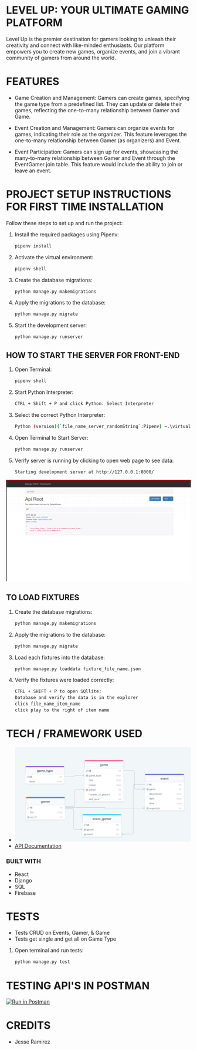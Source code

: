 # LEVEL UP: YOUR ULTIMATE GAMING PLATFORM
Level Up is the premier destination for gamers looking to unleash their creativity and connect with like-minded enthusiasts. Our platform empowers you to create new games, organize events, and join a vibrant community of gamers from around the world.

# FEATURES
- Game Creation and Management: Gamers can create games, specifying the game type from a predefined list. They can update or delete their games, reflecting the one-to-many relationship between Gamer and Game.

- Event Creation and Management: Gamers can organize events for games, indicating their role as the organizer. This feature leverages the one-to-many relationship between Gamer (as organizers) and Event.

- Event Participation: Gamers can sign up for events, showcasing the many-to-many relationship between Gamer and Event through the EventGamer join table. This feature would include the ability to join or leave an event.


# PROJECT SETUP INSTRUCTIONS FOR FIRST TIME INSTALLATION
Follow these steps to set up and run the project:

1. Install the required packages using Pipenv:
    ```sh
    pipenv install
    ```

2. Activate the virtual environment:
    ```sh
    pipenv shell
    ```

3. Create the database migrations:
    ```sh
    python manage.py makemigrations
    ```

4. Apply the migrations to the database:
    ```sh
    python manage.py migrate
    ```

5. Start the development server:
    ```sh
    python manage.py runserver
    ```


## HOW TO START THE SERVER FOR FRONT-END
1. Open Terminal:
    ```sh
    pipenv shell
    ```

2. Start Python Interpreter:
    ```sh
    CTRL + Shift + P and click Python: Select Interpreter
    ```    

3. Select the correct Python Interpreter:
    ```sh
    Python (version)(`file_name_server_randomString`:Pipenv) ~.\virtualenvs\sec...
    ```

4. Open Terminal to Start Server:
    ```sh
    python manage.py runserver
    ```       

5. Verify server is running by clicking to open web page to see data:
    ```sh
    Starting development server at http://127.0.0.1:8000/
    ```
  ![Screenshot](assets/api_root.png "Screenshot 2024-07-15 192448") 


## TO LOAD FIXTURES 
1. Create the database migrations:
    ```sh
    python manage.py makemigrations
    ```

2. Apply the migrations to the database:
    ```sh
    python manage.py migrate
    ```

3. Load each fixtures into the database:
    ```sh
    python manage.py loaddata fixture_file_name.json
    ```

4. Verify the fixtures were loaded correctly:
    ``` sh
    CTRL + SHIFT + P to open SQllite: 
    Database and verify the data is in the explorer 
    click file_name_item_name
    click play to the right of item name
    ```


# TECH / FRAMEWORK USED
- ![ERD](assets/erd.png "Screenshot 2024-07-17") 
- [API Documentation](https://documenter.getpostman.com/view/29856352/2sA3kSo3i8)

### BUILT WITH  
- React
- Django
- SQL
- Firebase

# TESTS
- Tests CRUD on Events, Gamer, & Game
- Tests get single and get all on Game Type 

1. Open terminal and run tests:
    ```sh
    python manage.py test
    ```

# TESTING API'S IN POSTMAN
[![Run in Postman](https://run.pstmn.io/button.svg)](https://app.getpostman.com/run-collection/29856352-fe239767-c915-4ee4-816a-98391d697b67?action=collection%2Ffork&source=rip_markdown&collection-url=entityId%3D29856352-fe239767-c915-4ee4-816a-98391d697b67%26entityType%3Dcollection%26workspaceId%3D05f2e31e-03ef-427f-b169-137d2a156107)

# CREDITS

- Jesse Ramirez 
